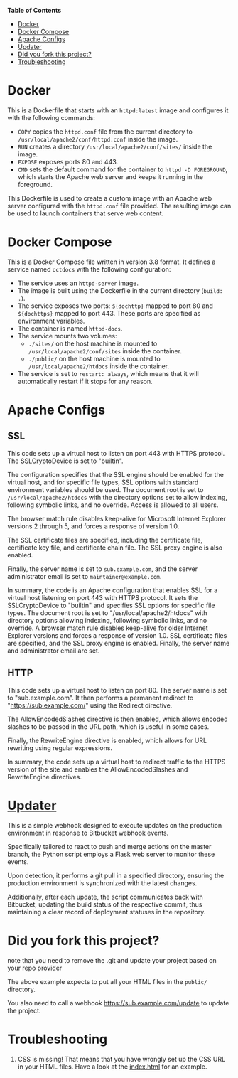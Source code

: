 **Table of Contents**  

- [Docker](#docker)
- [Docker Compose](#docker-compose)
- [Apache Configs](#apache-configs)
- [Updater](#updater)
- [Did you fork this project?](#did-you-fork-this-project)
- [Troubleshooting](#troubleshooting)


# Docker
This is a Dockerfile that starts with an `httpd:latest` image and configures it with the following commands:

- `COPY` copies the `httpd.conf` file from the current directory to `/usr/local/apache2/conf/httpd.conf` inside the image.
- `RUN` creates a directory `/usr/local/apache2/conf/sites/` inside the image.
- `EXPOSE` exposes ports 80 and 443.
- `CMD` sets the default command for the container to `httpd -D FOREGROUND`, which starts the Apache web server and keeps it running in the foreground.

This Dockerfile is used to create a custom image with an Apache web server configured with the `httpd.conf` file provided. The resulting image can be used to launch containers that serve web content.

# Docker Compose
This is a Docker Compose file written in version 3.8 format. It defines a service named `octdocs` with the following configuration:

- The service uses an `httpd-server` image.
- The image is built using the Dockerfile in the current directory (`build: .`).
- The service exposes two ports: `${dochttp}` mapped to port 80 and `${dochttps}` mapped to port 443. These ports are specified as environment variables.
- The container is named `httpd-docs`.
- The service mounts two volumes:
  - `./sites/` on the host machine is mounted to `/usr/local/apache2/conf/sites` inside the container.
  - `./public/` on the host machine is mounted to `/usr/local/apache2/htdocs` inside the container.
- The service is set to `restart: always`, which means that it will automatically restart if it stops for any reason.

# Apache Configs
## SSL

This code sets up a virtual host to listen on port 443 with HTTPS protocol. The SSLCryptoDevice is set to "builtin".

The configuration specifies that the SSL engine should be enabled for the virtual host, and for specific file types, SSL options with standard environment variables should be used. The document root is set to `/usr/local/apache2/htdocs` with the directory options set to allow indexing, following symbolic links, and no override. Access is allowed to all users.

The browser match rule disables keep-alive for Microsoft Internet Explorer versions 2 through 5, and forces a response of version 1.0.

The SSL certificate files are specified, including the certificate file, certificate key file, and certificate chain file. The SSL proxy engine is also enabled.

Finally, the server name is set to `sub.example.com`, and the server administrator email is set to `maintainer@example.com`.

In summary, the code is an Apache configuration that enables SSL for a virtual host listening on port 443 with HTTPS protocol. It sets the SSLCryptoDevice to "builtin" and specifies SSL options for specific file types. The document root is set to "/usr/local/apache2/htdocs" with directory options allowing indexing, following symbolic links, and no override. A browser match rule disables keep-alive for older Internet Explorer versions and forces a response of version 1.0. SSL certificate files are specified, and the SSL proxy engine is enabled. Finally, the server name and administrator email are set.

## HTTP

This code sets up a virtual host to listen on port 80. The server name is set to "sub.example.com". It then performs a permanent redirect to "https://sub.example.com/" using the Redirect directive.

The AllowEncodedSlashes directive is then enabled, which allows encoded slashes to be passed in the URL path, which is useful in some cases.

Finally, the RewriteEngine directive is enabled, which allows for URL rewriting using regular expressions.

In summary, the code sets up a virtual host to redirect traffic to the HTTPS version of the site and enables the AllowEncodedSlashes and RewriteEngine directives.

# [Updater](./Updater/Readme.md)

This is a simple webhook designed to execute updates on the production environment in response to Bitbucket webhook events. 

Specifically tailored to react to push and merge actions on the master branch, the Python script employs a Flask web server to monitor these events. 

Upon detection, it performs a git pull in a specified directory, ensuring the production environment is synchronized with the latest changes. 

Additionally, after each update, the script communicates back with Bitbucket, updating the build status of the respective commit, thus maintaining a clear record of deployment statuses in the repository.

# Did you fork this project?

note that you need to remove the .git and update your project based on your repo provider

The above example expects to put all your HTML files in the `public/` directory.

You also need to call a webhook https://sub.example.com/update to update the project.

# Troubleshooting

1. CSS is missing! That means that you have wrongly set up the CSS URL in your
   HTML files. Have a look at the [index.html](./public/index.html) for an example.


